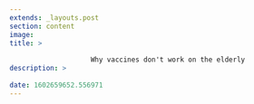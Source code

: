 ```yaml
--- 
extends: _layouts.post 
section: content 
image:  
title: > 
  
                    Why vaccines don't work on the elderly                 
description: > 
   
date: 1602659652.556971 
--- 
```

